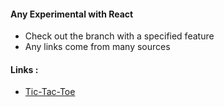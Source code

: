 #### Any Experimental with React

* Check out the branch with a specified feature
* Any links come from many sources

#### Links :
* [Tic-Tac-Toe](https://reactjs.org/tutorial/tutorial.html#inspecting-the-starter-code)
